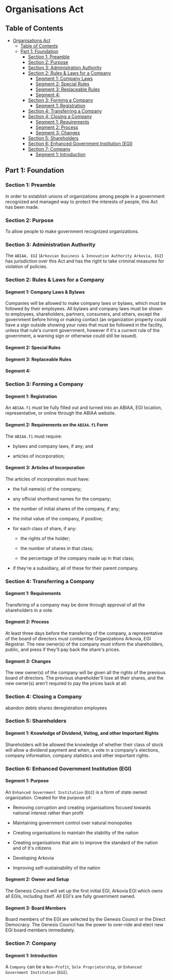 # Organisations Act

## Table of Contents
- [Organisations Act](#organisations-act)
    - [Table of Contents](#table-of-contents)
    - [Part 1: Foundation](#part-1-foundation)
        - [Section 1: Preamble](#section-1-preamble)
        - [Section 2: Purpose](#section-2-purpose)
        - [Section 3: Administration Authority](#section-3-administration-authority)
        - [Section 2: Rules & Laws for a Company](#section-2-rules--laws-for-a-company)
            - [Segment 1: Company Laws](#segment-1-company-laws)
            - [Segment 2: Special Rules](#segment-2-special-rules)
            - [Segment 3: Replaceable Rules](#segment-3-replaceable-rules)
            - [Segment 4:](#segment-4)
        - [Section 3: Forming a Company](#section-3-forming-a-company)
            - [Segment 1: Registration](#section-1-registration)
        - [Section 4: Transferring a Company](#section-4-transferring-a-company)
        - [Section 4: Closing a Company](#section-4-closing-a-company)
            - [Segment 1: Requirements](#section-1-requirements)
            - [Segment 2: Process](#segment-2-process)
            - [Segment 3: Changes](#segment-3-changes)
        - [Section 5: Shareholders](#section-5-shareholders)
        - [Section 6: Enhanced Government Institution (EGI)](#section-6-enhanced-government-institution-egi)
        - [Section 7: Company](#section-7-company)
            - [Segment 1: Introduction](#segment-1-introduction)

## Part 1: Foundation
### Section 1: Preamble
In order to establish unions of organizations among people in a government recognized and managed way to protect the interests of people, this Act has been made.

### Section 2: Purpose
To allow people to make government recognized organizations.

### Section 3: Administration Authority
The `ABIAA, EGI` (`Arkovian Business & Innovation Authority Arkovia, EGI`) has jurisdiction over this Act and has the right to take criminal measures for violation of policies.

### Section 2: Rules & Laws for a Company
#### Segment 1: Company Laws & Bylaws
Companies will be allowed to make company laws or bylaws, which must be followed by their employees. All bylaws and company laws must be shown to employees, shareholders, partners, consumers, and others, except the government before hiring or making contact (an organization property could have a sign outside showing your rules that must be followed in the facility, unless that rule's current government, however if it's a current rule of the government, a warning sign or otherwise could still be issued).

#### Segment 2: Special Rules

#### Segment 3: Replaceable Rules

#### Segment 4:

### Section 3: Forming a Company
#### Segment 1: Registration
An `ABIAA.f1` must be fully filled out and turned into an ABIAA, EGI location, representative, or online through the ABIAA website.

#### Segment 2: Requirements on the `ABIAA.f1` Form
The `ABIAA.f1` must require:

- bylaws and company laws, if any; and

- articles of incorporation;

#### Segment 3: Articles of Incorporation
The articles of incorporation must have:

- the full name(s) of the company;

- any official shorthand names for the company;

- the number of initial shares of the company, if any;

- the initial value of the company, if positive;

- for each class of share, if any:

    - the rights of the holder;
    
    - the number of shares in that class;
    
    - the percentage of the company made up in that class;
    
- if they're a subsidiary, all of these for their parent company.

### Section 4: Transferring a Company
#### Segment 1: Requirements
Transfering of a company may be done through approval of all the shareholders in a vote.

#### Segment 2: Process
At least three days before the transfering of the company, a representative of the board of directors must contact the Organizations Arkovia, EGI Registrar. The new owner(s) of the company must inform the shareholders, public, and press if they'll pay back the share's prices.

#### Segment 3: Changes
The new owner(s) of the company will be given all the rights of the previous board of directors. The previous shareholder'll lose all their shares, and the new owner(s) aren't required to pay the prices back at all.

### Section 4: Closing a Company
abandon
debts
shares
deregistration
employees

### Section 5: Shareholders
#### Segment 1: Knowledge of Dividend, Voting, and other Important Rights
Shareholders will be allowed the knowledge of whether their class of stock will allow a dividend payment and when, a vote in a company's elections, company information, company statistics and other important rights.

### Section 6: Enhanced Government Institution (EGI)
#### Segment 1: Purpose
An `Enhanced Government Institution` (`EGI`) is a form of state owned organization. Created for the purpose of:

- Removing corruption and creating organisations focused towards national interest rather than profit

- Maintaining government control over natural monopolies

- Creating organisations to maintain the stability of the nation

- Creating organisations that aim to improve the standard of the nation and of it's citizens

- Developing Arkovia

- Improving self-sustainability of the nation

#### Segment 2: Owner and Setup
The Genesis Council will set up the first initial EGI, Arkovia EGI which owns all EGIs, including itself. All EGI's are fully government owned.

#### Segment 3: Board Members
Board members of the EGI are selected by the Genesis Council or the Direct Democracy. The Genesis Council has the power to over-ride and elect new EGI board members immediately.

### Section 7: Company
#### Segment 1: Introduction
A `Company` can be a `Non-Profit`, `Sole Proprietorship`, or `Enhanced Government Institution` (`EGI`). 
